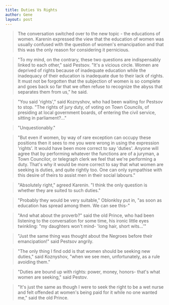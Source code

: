 ```yaml
---
title: Duties Vs Rights
author: Gene
layout: post
---
```



>The conversation switched over to the new topic - the educations of women.
Karenin expressed the view that the education of women was usually confused with the question of women's emancipation and that this was the only reason for
considering it pernicious.

>"To my mind, on the contrary, these two questions are indispensably linked to each other," said Pestsov. "It's a vicious circle. Women are deprived of
rights because of inadequate education while the inadequacy of their education is inadequate due to their lack of rights. It must not be forgotten that
the subjection of women is so complete and goes back so far that we often refuse to recognize the abyss that separates them from us," he said.

>"You said 'rights'," said Koznyshov, who had been waiting for Pestsov to stop. "The rights of jury duty, of voting on Town Councils, of presiding at local
government boards, of entering the civil service, sitting in parliament?..."

>"Unquestionably."

>"But even if women, by way of rare exception can occupy these positions then it sees to me you were wrong in using the expression 'rights'. It would have been
more correct to say 'duties'. Anyone will agree that by performing whatever the functions are of a juryman, a Town Councilor, or telegraph clerk we feel that
we're performing a duty. That's why it would be more correct to say that what women are seeking is duties, and quite rightly too. One can only sympathise with
this desire of theirs to assist men in their social labours."

>"Absolutely right," agreed Karenin. "I think the only question is whether they are suited to such duties."

>"Probably they would be very suitable," Oblonklsy put in, "as soon as education has spread among them. We can see this-"

>"And what about the proverb?" said the old Prince, who had been listening to the conversation for some time, his ironic little eyes twinkling: "my daughters
won't mind- 'long hair, short wits...'"

>"Just the same thing was thought about the Negroes before their emancipation!" said Pestsov angrily.

>"The only thing I find odd is that women should be seeking new duties," said Koznyshov, "when we see men, unfortunately, as a rule avoiding them."

>"Duties are bound up with rights: power, money, honors- that's what women are seeking," said Pestov.

>"It's just the same as though I were to seek the right to be a wet nurse and felt offended at women's being paid for it while no one wanted me," said the old
Prince.
